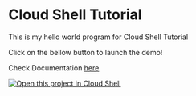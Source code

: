 # Cloud Shell Tutorial

This is my hello world program for Cloud Shell Tutorial

Click on the bellow button to launch the demo!

Check Documentation [here](https://cloud.google.com/shell/docs/cloud-shell-tutorials/tutorials)

[![Open this project in Cloud Shell](http://gstatic.com/cloudssh/images/open-btn.png)](https://console.cloud.google.com/cloudshell/open?git_repo=https://github.com/jhasuraj01/cloud-shell-tutorial.git&page=editor&tutorial=TUTORIAL.md)